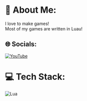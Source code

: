# 💫 About Me:
I love to make games!<br>Most of my games are written in Luau!<br>


## 🌐 Socials:
[![YouTube](https://img.shields.io/badge/YouTube-%23FF0000.svg?logo=YouTube&logoColor=white)](https://youtube.com/@localdumbs) 

# 💻 Tech Stack:
<!-- ![TypeScript](https://img.shields.io/badge/typescript-%23007ACC.svg?style=flat&logo=typescript&logoColor=white)-->
![Lua](https://img.shields.io/badge/lua-%232C2D72.svg?style=flat&logo=lua&logoColor=white)
<!-- Proudly created with GPRM ( https://gprm.itsvg.in ) -->
